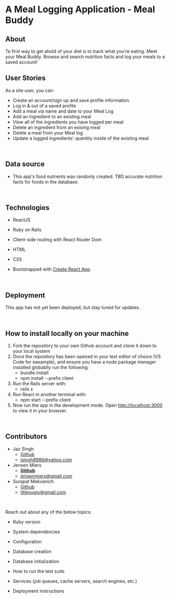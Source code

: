 # A Meal Logging Application - Meal Buddy

## About
Te first way to get ahold of your diet is to track what you're eating. Meet your Meal Buddy. Browse and search nutrition facts and log your meals to a saved account!
<br>

<!-- ![Demo GIF](https://media.giphy.com/media/85zj6kXkdaHr08Q983/giphy.gif) -->

## User Stories
As a site user, you can:
- Create an account/sign up and save profile information.
- Log in & out of a saved profile
- Add a meal via name and date to your Meal Log
- Add an ingredient to an existing meal
- View all of the ingredients you have logged per meal
- Delete an ingredient from an exising meal
- Delete a meal from your Meal log
- Update a logged ingredients' quantity inside of the existing meal

 <br>

 ## Data source
 - This app's food nutrients was randonly created. TBD accurate nutrition facts for foods in the database.
<br>

## Technologies

- ReactJS

- Ruby on Rails

- Client-side routing with React Router Dom

- HTML

- CSS

- Bootstrapped with [Create React App](https://github.com/facebook/create-react-app).



<br>


## Deployment

This app has not yet been deployed, but stay tuned for updates.

<br>

## How to install locally on your machine
1. Fork the repository to your own Github account and clone it down to your local system
2. Once the repository has been opened in your text editor of choice (VS Code for eaxample), and ensure you have a node package manager installed globablly run the following:
    - bundle install
    - npm install --prefix client
3. Run the Rails server with:
    - rails s
4. Run React in another terminal with:
    - npm start --prefix client
5. Now run the app in the development mode. Open [http://localhost:3000](http://localhost:3000) to view it in your browser.


<br>

## Contributors

- Jaz Singh
    - <a href="https://github.com/jaz8986"> Github</a> 
    - jsingh8986@yahoo.com
- Jensen Miers 
    - <a href="https://github.com/jensenmiers"> <b>Github</b></a>
    - jensenmiers@gmail.com
- Surapat Mekvanich
    - <a href="https://github.com/TitleXp"> Github</a> 
    - titleyugio@gmail.com

<br>

Reach out about any of the below topics:

* Ruby version

* System dependencies

* Configuration

* Database creation

* Database initialization

* How to run the test suite

* Services (job queues, cache servers, search engines, etc.)

* Deployment instructions
